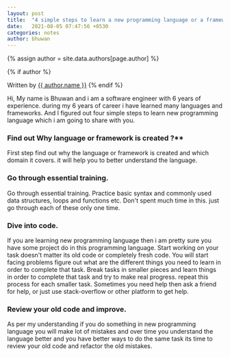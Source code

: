 ```yaml
---
layout: post
title:  "4 simple steps to learn a new programming language or a framework."
date:   2021-08-05 07:47:56 +0530
categories: notes
author: bhuwan
---
```

<!-- Look the author details up from the site config. -->
{% assign author = site.data.authors[page.author] %}

<!-- Output author details if some exist. -->
{% if author %}
<span>
<!-- Personal Info. -->
Written by <a href="{{ author.web }}">{{ author.name }}</a>
</span>
{% endif %}


Hi, My name is Bhuwan and i am a software engineer with 6 years of experience. during my 6 years of career i have learned many languages and frameworks. And I figured out four simple steps to learn new programming language which i am going to share with you. 

### Find out Why language or framework is created ?**

First step find out why the language or framework is created and which domain it covers. it will help you to better understand the language.

### Go through essential training.

Go through essential training. Practice basic syntax and commonly used data structures, loops and functions etc. Don't spent  much time in this. just go through each of these only one time.

### Dive into code.

If you are learning new programming language then i am pretty sure you have some project do in this programming language. Start working on your task doesn't matter its old code or completely fresh code. You will start facing problems figure out what are the different things you need to learn in order to complete that task. Break tasks in smaller pieces and learn things in order to complete that task and try to make real progress. repeat this process for each smaller task. Sometimes you need help then ask a friend for help, or just use stack-overflow or other platform to get help.

### Review your old code and improve.

As per my understanding if you do something in new programming language you will make lot of mistakes and over time you understand the language better and you have better ways to do the same task its time to review your old code and refactor the old mistakes.

<br>

